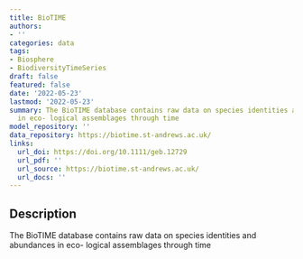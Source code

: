 ```yaml
---
title: BioTIME
authors:
- ''
categories: data
tags:
- Biosphere
- BiodiversityTimeSeries
draft: false
featured: false
date: '2022-05-23'
lastmod: '2022-05-23'
summary: The BioTIME database contains raw data on species identities and abundances
  in eco- logical assemblages through time
model_repository: ''
data_repository: https://biotime.st-andrews.ac.uk/
links:
  url_doi: https://doi.org/10.1111/geb.12729
  url_pdf: ''
  url_source: https://biotime.st-andrews.ac.uk/
  url_docs: ''
---
```


## Description

The BioTIME database contains raw data on species identities and abundances in eco- logical assemblages through time

